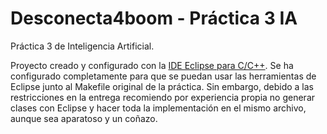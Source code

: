 # Desconecta4boom - Práctica 3 IA

Práctica 3 de Inteligencia Artificial.

Proyecto creado y configurado con la [IDE Eclipse para C/C++](http://www.eclipse.org/downloads/packages/eclipse-ide-cc-developers/mars2).
Se ha configurado completamente para que se puedan usar las herramientas de Eclipse junto al Makefile original de la práctica.
Sin embargo, debido a las restricciones en la entrega recomiendo por experiencia propia no generar clases con Eclipse y hacer
toda la implementación en el mismo archivo, aunque sea aparatoso y un coñazo.
